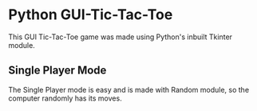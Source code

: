 # Python GUI-Tic-Tac-Toe

This GUI Tic-Tac-Toe game was made using Python's inbuilt Tkinter module.

## Single Player Mode

The Single Player mode is easy and is made with Random module, so the computer randomly has its moves.
